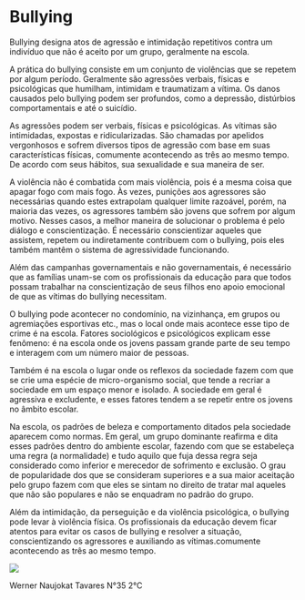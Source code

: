 # Bullying
Bullying designa atos de agressão e intimidação repetitivos contra um indivíduo que não é aceito por um grupo, geralmente na escola.

A prática do bullying consiste em um conjunto de violências que se repetem por algum período. Geralmente são agressões verbais, físicas e psicológicas que humilham, intimidam e traumatizam a vítima. Os danos causados pelo bullying podem ser profundos, como a depressão, distúrbios comportamentais e até o suicídio.


As agressões podem ser verbais, físicas e psicológicas. As vítimas são intimidadas, expostas e ridicularizadas. São chamadas por apelidos vergonhosos e sofrem diversos tipos de agressão com base em suas características físicas, comumente acontecendo as três ao mesmo tempo. De acordo com seus hábitos, sua sexualidade e sua maneira de ser.


A violência não é combatida com mais violência, pois é a mesma coisa que apagar fogo com mais fogo. Às vezes, punições aos agressores são necessárias quando estes extrapolam qualquer limite razoável, porém, na maioria das vezes, os agressores também são jovens que sofrem por algum motivo. Nesses casos, a melhor maneira de solucionar o problema é pelo diálogo e conscientização. É necessário conscientizar aqueles que assistem, repetem ou indiretamente contribuem com o bullying, pois eles também mantêm o sistema de agressividade funcionando.

Além das campanhas governamentais e não governamentais, é necessário que as famílias unam-se com os profissionais da educação para que todos possam trabalhar na conscientização de seus filhos eno apoio emocional de que as vítimas do bullying necessitam.


O bullying pode acontecer no condomínio, na vizinhança, em grupos ou agremiações esportivas etc., mas o local onde mais acontece esse tipo de crime é na escola. Fatores sociológicos e psicológicos explicam esse fenômeno: é na escola onde os jovens passam grande parte de seu tempo e interagem com um número maior de pessoas.

Também é na escola o lugar onde os reflexos da sociedade fazem com que se crie uma espécie de micro-organismo social, que tende a recriar a sociedade em um espaço menor e isolado. A sociedade em geral é agressiva e excludente, e esses fatores tendem a se repetir entre os jovens no âmbito escolar.

Na escola, os padrões de beleza e comportamento ditados pela sociedade aparecem como normas. Em geral, um grupo dominante reafirma e dita esses padrões dentro do ambiente escolar, fazendo com que se estabeleça uma regra (a normalidade) e tudo aquilo que fuja dessa regra seja considerado como inferior e merecedor de sofrimento e exclusão. O grau de popularidade dos que se consideram superiores e a sua maior aceitação pelo grupo fazem com que eles se sintam no direito de tratar mal aqueles que não são populares e não se enquadram no padrão do grupo.

Além da intimidação, da perseguição e da violência psicológica, o bullying pode levar à violência física. Os profissionais da educação devem ficar atentos para evitar os casos de bullying e resolver a situação, conscientizando os agressores e auxiliando as vítimas.comumente acontecendo as três ao mesmo tempo.


![](https://media.istockphoto.com/id/1338739433/photo/schoolchildren-cruel-boys-filming-on-the-phone-torturing-bullying-their-classmate-in-school.jpg?s=612x612&w=0&k=20&c=CHIY5qKQujZa7AzcAvAhYaI6ov1jpAxVT1hglN2ye54=)




Werner Naujokat Tavares      N°35      2°C 
